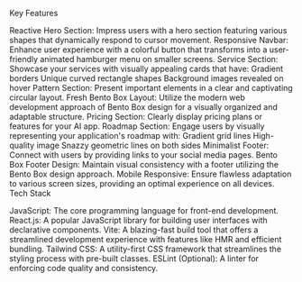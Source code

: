 Key Features

Reactive Hero Section: Impress users with a hero section featuring various shapes that dynamically respond to cursor movement.
Responsive Navbar: Enhance user experience with a colorful button that transforms into a user-friendly animated hamburger menu on smaller screens.
Service Section: Showcase your services with visually appealing cards that have:
Gradient borders
Unique curved rectangle shapes
Background images revealed on hover
Pattern Section: Present important elements in a clear and captivating circular layout.
Fresh Bento Box Layout: Utilize the modern web development approach of Bento Box design for a visually organized and adaptable structure.
Pricing Section: Clearly display pricing plans or features for your AI app.
Roadmap Section: Engage users by visually representing your application's roadmap with:
Gradient grid lines
High-quality image
Snazzy geometric lines on both sides
Minimalist Footer: Connect with users by providing links to your social media pages.
Bento Box Footer Design: Maintain visual consistency with a footer utilizing the Bento Box design approach.
Mobile Responsive: Ensure flawless adaptation to various screen sizes, providing an optimal experience on all devices.
Tech Stack

JavaScript: The core programming language for front-end development.
React.js: A popular JavaScript library for building user interfaces with declarative components.
Vite: A blazing-fast build tool that offers a streamlined development experience with features like HMR and efficient bundling.
Tailwind CSS: A utility-first CSS framework that streamlines the styling process with pre-built classes.
ESLint (Optional): A linter for enforcing code quality and consistency.
